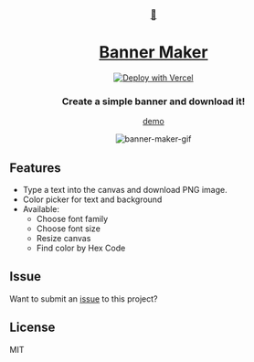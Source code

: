 <div align="center">
    <a href="https://banner.godori.dev/">
        <h3>🎨</h3>
        <h1>Banner Maker</h1>
    </a>

[![Deploy with Vercel](https://vercel.com/button)](https://vercel.com/new/clone?repository-url=https%3A%2F%2Fgithub.com%2Fbanner-maker%2Fbanner-maker)

### Create a simple banner and download it!

[demo](https://banner.godori.dev)
</div>


<div align="center">
    
 ![banner-maker-gif](https://user-images.githubusercontent.com/8243284/132138305-0813cd0d-7a29-4657-9d3f-0a37e22d53ea.gif)

</div>

## Features
- Type a text into the canvas and download PNG image.
- Color picker for text and background
- Available:
    - Choose font family
    - Choose font size
    - Resize canvas
    - Find color by Hex Code

## Issue
Want to submit an [issue](https://github.com/godori/banner-maker/issues) to this project?

## License
MIT
